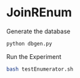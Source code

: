 # JoinREnum

Generate the database
```bash
python dbgen.py
```

Run the Experiment
```bash
bash testEnumerator.sh
```
